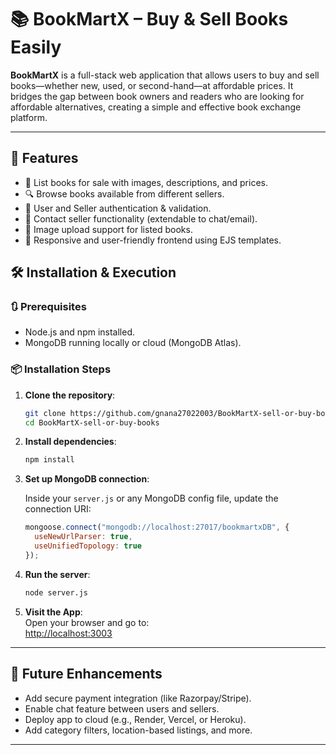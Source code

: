 
# 📚 BookMartX – Buy & Sell Books Easily

**BookMartX** is a full-stack web application that allows users to buy and sell books—whether new, used, or second-hand—at affordable prices. It bridges the gap between book owners and readers who are looking for affordable alternatives, creating a simple and effective book exchange platform.

---

## 🔧 Features

- 📖 List books for sale with images, descriptions, and prices.
- 🔍 Browse books available from different sellers.
- 👤 User and Seller authentication & validation.
- 💬 Contact seller functionality (extendable to chat/email).
- 📁 Image upload support for listed books.
- 📱 Responsive and user-friendly frontend using EJS templates.


## 🛠️ Installation & Execution

### 🔃 Prerequisites

- Node.js and npm installed.
- MongoDB running locally or cloud (MongoDB Atlas).
  
### 📦 Installation Steps

1. **Clone the repository**:
   ```bash
   git clone https://github.com/gnana27022003/BookMartX-sell-or-buy-books.git
   cd BookMartX-sell-or-buy-books
   ```

2. **Install dependencies**:
   ```bash
   npm install
   ```

3. **Set up MongoDB connection**:

   Inside your `server.js` or any MongoDB config file, update the connection URI:
   ```js
   mongoose.connect("mongodb://localhost:27017/bookmartxDB", {
     useNewUrlParser: true,
     useUnifiedTopology: true
   });
   ```

4. **Run the server**:
   ```bash
   node server.js
   ```

5. **Visit the App**:  
   Open your browser and go to:  
   [http://localhost:3003](http://localhost:3003)

---

## 📌 Future Enhancements

- Add secure payment integration (like Razorpay/Stripe).
- Enable chat feature between users and sellers.
- Deploy app to cloud (e.g., Render, Vercel, or Heroku).
- Add category filters, location-based listings, and more.

---
